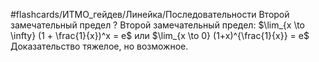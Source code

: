#flashcards/ИТМО_гейдев/Линейка/Последовательности
Второй замечательный предел
?
Второй замечательный предел: $\lim_{x \to \infty} (1 + \frac{1}{x})^x = e$ или $\lim_{x \to 0} (1+x)^{\frac{1}{x}} = e$
Доказательство тяжелое, но возможное.
